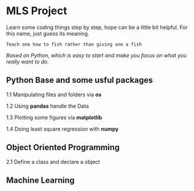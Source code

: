 # MLS Project
Learn some coding things step by step, hope can be a little bit helpful. For this name, just guess its meaning.

```
Teach one how to fish rather than giving one a fish
```

*Based on Python, which is easy to start and make you focus on what you really want to do.*

## Python Base and some usful packages
1.1 Manipulating files and folders via **os**

1.2 Using **pandas** handle the Data

1.3 Plotting some figures via **matplotlib**

1.4 Doing least square regression with **numpy**

## Object Oriented Programming
2.1 Define a class and declare a object

## Machine Learning
